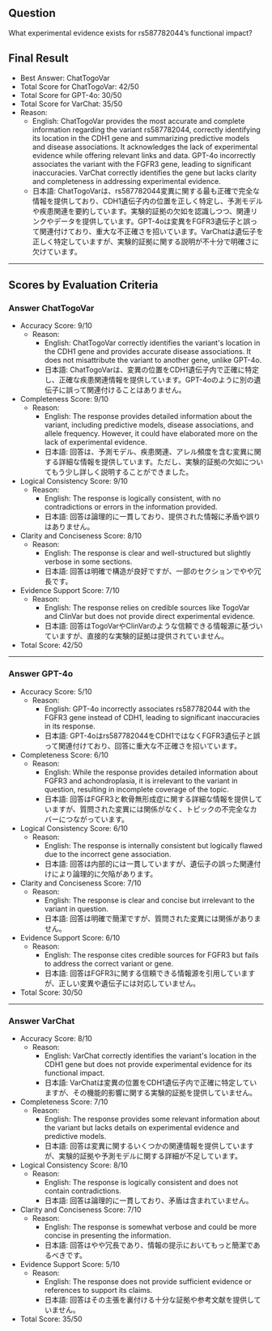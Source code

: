 ## Question

What experimental evidence exists for rs587782044’s functional impact?

## Final Result

- Best Answer: ChatTogoVar
- Total Score for ChatTogoVar: 42/50
- Total Score for GPT-4o: 30/50
- Total Score for VarChat: 35/50
- Reason:
  - English: ChatTogoVar provides the most accurate and complete information regarding the variant rs587782044, correctly identifying its location in the CDH1 gene and summarizing predictive models and disease associations. It acknowledges the lack of experimental evidence while offering relevant links and data. GPT-4o incorrectly associates the variant with the FGFR3 gene, leading to significant inaccuracies. VarChat correctly identifies the gene but lacks clarity and completeness in addressing experimental evidence.
  - 日本語: ChatTogoVarは、rs587782044変異に関する最も正確で完全な情報を提供しており、CDH1遺伝子内の位置を正しく特定し、予測モデルや疾患関連を要約しています。実験的証拠の欠如を認識しつつ、関連リンクやデータを提供しています。GPT-4oは変異をFGFR3遺伝子と誤って関連付けており、重大な不正確さを招いています。VarChatは遺伝子を正しく特定していますが、実験的証拠に関する説明が不十分で明確さに欠けています。

---

## Scores by Evaluation Criteria

### Answer ChatTogoVar
- Accuracy Score: 9/10
  - Reason: 
    - English: ChatTogoVar correctly identifies the variant's location in the CDH1 gene and provides accurate disease associations. It does not misattribute the variant to another gene, unlike GPT-4o.
    - 日本語: ChatTogoVarは、変異の位置をCDH1遺伝子内で正確に特定し、正確な疾患関連情報を提供しています。GPT-4oのように別の遺伝子に誤って関連付けることはありません。
- Completeness Score: 9/10
  - Reason: 
    - English: The response provides detailed information about the variant, including predictive models, disease associations, and allele frequency. However, it could have elaborated more on the lack of experimental evidence.
    - 日本語: 回答は、予測モデル、疾患関連、アレル頻度を含む変異に関する詳細な情報を提供しています。ただし、実験的証拠の欠如についてもう少し詳しく説明することができました。
- Logical Consistency Score: 9/10
  - Reason: 
    - English: The response is logically consistent, with no contradictions or errors in the information provided.
    - 日本語: 回答は論理的に一貫しており、提供された情報に矛盾や誤りはありません。
- Clarity and Conciseness Score: 8/10
  - Reason: 
    - English: The response is clear and well-structured but slightly verbose in some sections.
    - 日本語: 回答は明確で構造が良好ですが、一部のセクションでやや冗長です。
- Evidence Support Score: 7/10
  - Reason: 
    - English: The response relies on credible sources like TogoVar and ClinVar but does not provide direct experimental evidence.
    - 日本語: 回答はTogoVarやClinVarのような信頼できる情報源に基づいていますが、直接的な実験的証拠は提供されていません。
- Total Score: 42/50

---

### Answer GPT-4o
- Accuracy Score: 5/10
  - Reason: 
    - English: GPT-4o incorrectly associates rs587782044 with the FGFR3 gene instead of CDH1, leading to significant inaccuracies in its response.
    - 日本語: GPT-4oはrs587782044をCDH1ではなくFGFR3遺伝子と誤って関連付けており、回答に重大な不正確さを招いています。
- Completeness Score: 6/10
  - Reason: 
    - English: While the response provides detailed information about FGFR3 and achondroplasia, it is irrelevant to the variant in question, resulting in incomplete coverage of the topic.
    - 日本語: 回答はFGFR3と軟骨無形成症に関する詳細な情報を提供していますが、質問された変異には関係がなく、トピックの不完全なカバーにつながっています。
- Logical Consistency Score: 6/10
  - Reason: 
    - English: The response is internally consistent but logically flawed due to the incorrect gene association.
    - 日本語: 回答は内部的には一貫していますが、遺伝子の誤った関連付けにより論理的に欠陥があります。
- Clarity and Conciseness Score: 7/10
  - Reason: 
    - English: The response is clear and concise but irrelevant to the variant in question.
    - 日本語: 回答は明確で簡潔ですが、質問された変異には関係がありません。
- Evidence Support Score: 6/10
  - Reason: 
    - English: The response cites credible sources for FGFR3 but fails to address the correct variant or gene.
    - 日本語: 回答はFGFR3に関する信頼できる情報源を引用していますが、正しい変異や遺伝子には対応していません。
- Total Score: 30/50

---

### Answer VarChat
- Accuracy Score: 8/10
  - Reason: 
    - English: VarChat correctly identifies the variant's location in the CDH1 gene but does not provide experimental evidence for its functional impact.
    - 日本語: VarChatは変異の位置をCDH1遺伝子内で正確に特定していますが、その機能的影響に関する実験的証拠を提供していません。
- Completeness Score: 7/10
  - Reason: 
    - English: The response provides some relevant information about the variant but lacks details on experimental evidence and predictive models.
    - 日本語: 回答は変異に関するいくつかの関連情報を提供していますが、実験的証拠や予測モデルに関する詳細が不足しています。
- Logical Consistency Score: 8/10
  - Reason: 
    - English: The response is logically consistent and does not contain contradictions.
    - 日本語: 回答は論理的に一貫しており、矛盾は含まれていません。
- Clarity and Conciseness Score: 7/10
  - Reason: 
    - English: The response is somewhat verbose and could be more concise in presenting the information.
    - 日本語: 回答はやや冗長であり、情報の提示においてもっと簡潔であるべきです。
- Evidence Support Score: 5/10
  - Reason: 
    - English: The response does not provide sufficient evidence or references to support its claims.
    - 日本語: 回答はその主張を裏付ける十分な証拠や参考文献を提供していません。
- Total Score: 35/50